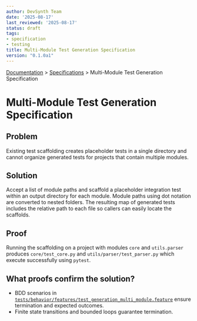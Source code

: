 ```yaml
---
author: DevSynth Team
date: '2025-08-17'
last_reviewed: '2025-08-17'
status: draft
tags:
- specification
- testing
title: Multi-Module Test Generation Specification
version: "0.1.0a1"
---
```

<div class="breadcrumbs">
<a href="../index.md">Documentation</a> &gt; <a href="index.md">Specifications</a> &gt; Multi-Module Test Generation Specification
</div>

# Multi-Module Test Generation Specification

## Problem
Existing test scaffolding creates placeholder tests in a single directory and
cannot organize generated tests for projects that contain multiple modules.

## Solution
Accept a list of module paths and scaffold a placeholder integration test within
an output directory for each module. Module paths using dot notation are
converted to nested folders. The resulting map of generated tests includes the
relative path to each file so callers can easily locate the scaffolds.

## Proof
Running the scaffolding on a project with modules `core` and `utils.parser`
produces `core/test_core.py` and `utils/parser/test_parser.py` which execute
successfully using `pytest`.

## What proofs confirm the solution?
- BDD scenarios in [`tests/behavior/features/test_generation_multi_module.feature`](../../tests/behavior/features/test_generation_multi_module.feature) ensure termination and expected outcomes.
- Finite state transitions and bounded loops guarantee termination.
